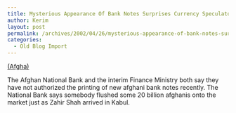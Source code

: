 ```yaml
---
title: Mysterious Appearance Of Bank Notes Surprises Currency Speculators
author: Kerim
layout: post
permalink: /archives/2002/04/26/mysterious-appearance-of-bank-notes-surprises-currency-speculators/
categories:
  - Old Blog Import
---
```

<a href="http://www.afgha.com/article.php?sid=14079&mode=thread&order=0" onclick="_gaq.push(['_trackEvent', 'outbound-article', 'http://www.afgha.com/article.php?sid=14079&mode=thread&order=0', '(Afgha)']);" >(Afgha)</a>

The Afghan National Bank and the interim Finance Ministry both say they have not authorized the printing of new afghani bank notes recently. The National Bank says somebody flushed some 20 billion afghanis onto the market just as Zahir Shah arrived in Kabul.

